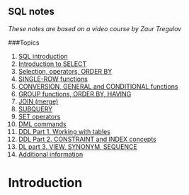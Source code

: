 ## SQL notes
*These notes are based on a video course by Zaur Tregulov*

###Topics
1. [SQL introduction](#1)
2. [Introduction to SELECT](#2)
3. [Selection, operators, ORDER BY](#3)
4. [SINGLE-ROW functions](#4)
5. [CONVERSION, GENERAL and CONDITIONAL functions](#5)
6. [GROUP functions, ORDER BY, HAVING](#6)
7. [JOIN (merge)](#7)
8. [SUBQUERY](#8)
9. [SET operators](#9)
10. [DML commands](#10)
11. [DDL Part 1. Working with tables](#11)
12. [DDL Part 2. CONSTRAINT and INDEX concepts](#12)
13. [DL part 3. VIEW, SYNONYM, SEQUENCE](#13)
14. [Additional information](#14)

# <a name="1"></a> Introduction



